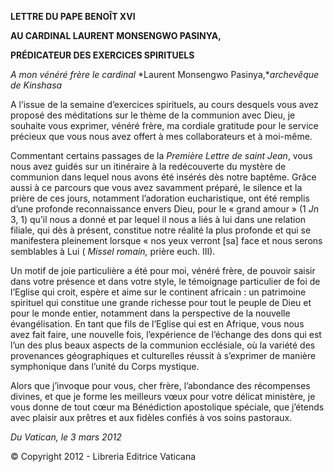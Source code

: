 ****LETTRE DU PAPE BENOÎT XVI****

****AU CARDINAL LAURENT MONSENGWO PASINYA,****

****PRÉDICATEUR DES EXERCICES SPIRITUELS****

*A mon vénéré frère le cardinal* *Laurent Monsengwo Pasinya,**archevêque de Kinshasa*

A l’issue de la semaine d’exercices spirituels, au cours desquels vous avez proposé des méditations sur le thème de la communion avec Dieu, je souhaite vous exprimer, vénéré frère, ma cordiale gratitude pour le service précieux que vous nous avez offert à mes collaborateurs et à moi-même.

Commentant certains passages de la *Première Lettre de saint Jean*, vous nous avez guidés sur un itinéraire à la redécouverte du mystère de communion dans lequel nous avons été insérés dès notre baptême. Grâce aussi à ce parcours que vous avez savamment préparé, le silence et la prière de ces jours, notamment l’adoration eucharistique, ont été remplis d’une profonde reconnaissance envers Dieu, pour le « grand amour » (1 *Jn* 3, 1) qu’il nous a donné et par lequel il nous a liés à lui dans une relation filiale, qui dès à présent, constitue notre réalité la plus profonde et qui se manifestera pleinement lorsque « nos yeux verront \[sa\] face et nous serons semblables à Lui ( *Missel romain,* prière euch. III).

Un motif de joie particulière a été pour moi, vénéré frère, de pouvoir saisir dans votre présence et dans votre style, le témoignage particulier de foi de l’Eglise qui croit, espère et aime sur le continent africain : un patrimoine spirituel qui constitue une grande richesse pour tout le peuple de Dieu et pour le monde entier, notamment dans la perspective de la nouvelle évangélisation. En tant que fils de l’Eglise qui est en Afrique, vous nous avez fait faire, une nouvelle fois, l’expérience de l’échange des dons qui est l’un des plus beaux aspects de la communion ecclésiale, où la variété des provenances géographiques et culturelles réussit à s’exprimer de manière symphonique dans l’unité du Corps mystique.

Alors que j’invoque pour vous, cher frère, l’abondance des récompenses divines, et que je forme les meilleurs vœux pour votre délicat ministère, je vous donne de tout cœur ma Bénédiction apostolique spéciale, que j’étends avec plaisir aux prêtres et aux fidèles confiés à vos soins pastoraux.

*Du Vatican, le 3 mars 2012*

© Copyright 2012 - Libreria Editrice Vaticana